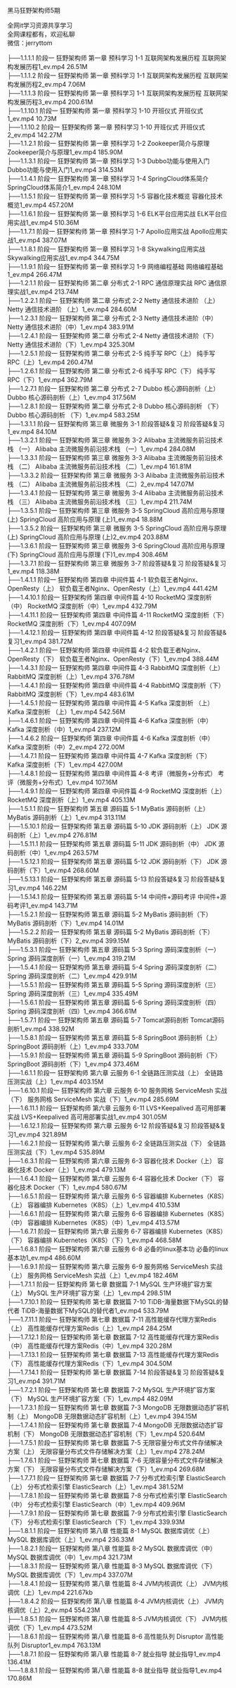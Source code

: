 黑马狂野架构师5期

全网it学习资源共享学习<br>全网课程都有，欢迎私聊<br>微信：jerryttom<br>

├──1.1.1.1 阶段一 狂野架构师 第一章 预科学习 1-1 互联网架构发展历程 互联网架构发展历程1_ev.mp4 26.51M<br> ├──1.1.1.2 阶段一 狂野架构师 第一章 预科学习 1-1 互联网架构发展历程 互联网架构发展历程2_ev.mp4 7.06M<br> ├──1.1.1.3 阶段一 狂野架构师 第一章 预科学习 1-1 互联网架构发展历程 互联网架构发展历程3_ev.mp4 200.61M<br> ├──1.1.10.1 阶段一 狂野架构师 第一章 预科学习 1-10 开班仪式 开班仪式1_ev.mp4 10.73M<br> ├──1.1.10.2 阶段一 狂野架构师 第一章 预科学习 1-10 开班仪式 开班仪式2_ev.mp4 142.27M<br> ├──1.1.2.1 阶段一 狂野架构师 第一章 预科学习 1-2 Zookeeper简介与原理 Zookeeper简介与原理1_ev.mp4 185.90M<br> ├──1.1.3.1 阶段一 狂野架构师 第一章 预科学习 1-3 Dubbo功能与使用入门 Dubbo功能与使用入门1_ev.mp4 314.53M<br> ├──1.1.4.1 阶段一 狂野架构师 第一章 预科学习 1-4 SpringCloud体系简介 SpringCloud体系简介1_ev.mp4 248.10M<br> ├──1.1.5.1 阶段一 狂野架构师 第一章 预科学习 1-5 容器化技术概览 容器化技术概览1_ev.mp4 457.20M<br> ├──1.1.6.1 阶段一 狂野架构师 第一章 预科学习 1-6 ELK平台应用实战 ELK平台应用实战1_ev.mp4 510.36M<br> ├──1.1.7.1 阶段一 狂野架构师 第一章 预科学习 1-7 Apollo应用实战 Apollo应用实战1_ev.mp4 387.07M<br> ├──1.1.8.1 阶段一 狂野架构师 第一章 预科学习 1-8 Skywalking应用实战 Skywalking应用实战1_ev.mp4 344.75M<br> ├──1.1.9.1 阶段一 狂野架构师 第一章 预科学习 1-9 网络编程基础 网络编程基础1_ev.mp4 266.47M<br> ├──1.2.1.1 阶段一 狂野架构师 第二章 分布式 2-1 RPC 通信原理实战 RPC 通信原理实战1_ev.mp4 213.74M<br> ├──1.2.2.1 阶段一 狂野架构师 第二章 分布式 2-2 Netty 通信技术进阶 （上） Netty 通信技术进阶 （上）1_ev.mp4 284.60M<br> ├──1.2.3.1 阶段一 狂野架构师 第二章 分布式 2-3 Netty 通信技术进阶（中） Netty 通信技术进阶（中）1_ev.mp4 383.91M<br> ├──1.2.4.1 阶段一 狂野架构师 第二章 分布式 2-4 Netty 通信技术进阶（下） Netty 通信技术进阶（下）1_ev.mp4 325.30M<br> ├──1.2.5.1 阶段一 狂野架构师 第二章 分布式 2-5 纯手写 RPC（上） 纯手写 RPC（上）1_ev.mp4 260.47M<br> ├──1.2.6.1 阶段一 狂野架构师 第二章 分布式 2-6 纯手写 RPC（下） 纯手写 RPC（下）1_ev.mp4 362.79M<br> ├──1.2.7.1 阶段一 狂野架构师 第二章 分布式 2-7 Dubbo 核心源码剖析（上） Dubbo 核心源码剖析（上）1_ev.mp4 317.56M<br> ├──1.2.8.1 阶段一 狂野架构师 第二章 分布式 2-8 Dubbo 核心源码剖析 （下） Dubbo 核心源码剖析 （下）1_ev.mp4 583.25M<br> ├──1.3.1.1 阶段一 狂野架构师 第三章 微服务 3-1 阶段答疑&amp;复习 阶段答疑&amp;复习1_ev.mp4 84.10M<br> ├──1.3.2.1 阶段一 狂野架构师 第三章 微服务 3-2 Alibaba 主流微服务前沿技术栈 （一） Alibaba 主流微服务前沿技术栈 （一）1_ev.mp4 284.08M<br> ├──1.3.3.1 阶段一 狂野架构师 第三章 微服务 3-3 Alibaba 主流微服务前沿技术栈 （二） Alibaba 主流微服务前沿技术栈 （二）1_ev.mp4 161.81M<br> ├──1.3.3.2 阶段一 狂野架构师 第三章 微服务 3-3 Alibaba 主流微服务前沿技术栈 （二） Alibaba 主流微服务前沿技术栈 （二）2_ev.mp4 147.07M<br> ├──1.3.4.1 阶段一 狂野架构师 第三章 微服务 3-4 Alibaba 主流微服务前沿技术栈 （三） Alibaba 主流微服务前沿技术栈 （三）1_ev.mp4 211.74M<br> ├──1.3.5.1 阶段一 狂野架构师 第三章 微服务 3-5 SpringCloud 高阶应用与原理 (上) SpringCloud 高阶应用与原理 (上)1_ev.mp4 18.88M<br> ├──1.3.5.2 阶段一 狂野架构师 第三章 微服务 3-5 SpringCloud 高阶应用与原理 (上) SpringCloud 高阶应用与原理 (上)2_ev.mp4 203.88M<br> ├──1.3.6.1 阶段一 狂野架构师 第三章 微服务 3-6 SpringCloud 高阶应用与原理 (下) SpringCloud 高阶应用与原理 (下)1_ev.mp4 308.46M<br> ├──1.3.7.1 阶段一 狂野架构师 第三章 微服务 3-7 阶段答疑&amp;复习 阶段答疑&amp;复习1_ev.mp4 118.38M<br> ├──1.4.1.1 阶段一 狂野架构师 第四章 中间件篇 4-1 软负载王者Nginx、OpenResty（上） 软负载王者Nginx、OpenResty（上）1_ev.mp4 441.42M<br> ├──1.4.10.1 阶段一 狂野架构师 第四章 中间件篇 4-10 RocketMQ 深度剖析（中） RocketMQ 深度剖析（中）1_ev.mp4 432.79M<br> ├──1.4.11.1 阶段一 狂野架构师 第四章 中间件篇 4-11 RocketMQ 深度剖析（下） RocketMQ 深度剖析（下）1_ev.mp4 407.09M<br> ├──1.4.12.1 阶段一 狂野架构师 第四章 中间件篇 4-12 阶段答疑&amp;复习 阶段答疑&amp;复习1_ev.mp4 381.72M<br> ├──1.4.2.1 阶段一 狂野架构师 第四章 中间件篇 4-2 软负载王者Nginx、OpenResty（下） 软负载王者Nginx、OpenResty（下）1_ev.mp4 388.44M<br> ├──1.4.3.1 阶段一 狂野架构师 第四章 中间件篇 4-3 RabbitMQ 深度剖析（上） RabbitMQ 深度剖析（上）1_ev.mp4 376.78M<br> ├──1.4.4.1 阶段一 狂野架构师 第四章 中间件篇 4-4 RabbitMQ 深度剖析（下） RabbitMQ 深度剖析（下）1_ev.mp4 483.61M<br> ├──1.4.5.1 阶段一 狂野架构师 第四章 中间件篇 4-5 Kafka 深度剖析 （上） Kafka 深度剖析 （上）1_ev.mp4 542.56M<br> ├──1.4.6.1 阶段一 狂野架构师 第四章 中间件篇 4-6 Kafka 深度剖析（中） Kafka 深度剖析（中）1_ev.mp4 237.12M<br> ├──1.4.6.2 阶段一 狂野架构师 第四章 中间件篇 4-6 Kafka 深度剖析（中） Kafka 深度剖析（中）2_ev.mp4 272.00M<br> ├──1.4.7.1 阶段一 狂野架构师 第四章 中间件篇 4-7 Kafka 深度剖析（下） Kafka 深度剖析（下）1_ev.mp4 427.00M<br> ├──1.4.8.1 阶段一 狂野架构师 第四章 中间件篇 4-8 考评（微服务+分布式） 考评（微服务+分布式）1_ev.mp4 107.16M<br> ├──1.4.9.1 阶段一 狂野架构师 第四章 中间件篇 4-9 RocketMQ 深度剖析（上） RocketMQ 深度剖析（上）1_ev.mp4 405.13M<br> ├──1.5.1.1 阶段一 狂野架构师 第五章 源码篇 5-1 MyBatis 源码剖析（上） MyBatis 源码剖析（上）1_ev.mp4 313.11M<br> ├──1.5.10.1 阶段一 狂野架构师 第五章 源码篇 5-10 JDK 源码剖析（上） JDK 源码剖析（上）1_ev.mp4 276.81M<br> ├──1.5.11.1 阶段一 狂野架构师 第五章 源码篇 5-11 JDK 源码剖析（中） JDK 源码剖析（中）1_ev.mp4 263.57M<br> ├──1.5.12.1 阶段一 狂野架构师 第五章 源码篇 5-12 JDK 源码剖析（下） JDK 源码剖析（下）1_ev.mp4 268.60M<br> ├──1.5.13.1 阶段一 狂野架构师 第五章 源码篇 5-13 阶段答疑&amp;复习 阶段答疑&amp;复习1_ev.mp4 146.22M<br> ├──1.5.14.1 阶段一 狂野架构师 第五章 源码篇 5-14 中间件+源码考评 中间件+源码考评1_ev.mp4 143.71M<br> ├──1.5.2.1 阶段一 狂野架构师 第五章 源码篇 5-2 MyBatis 源码剖析（下） MyBatis 源码剖析（下）1_ev.mp4 14.01M<br> ├──1.5.2.2 阶段一 狂野架构师 第五章 源码篇 5-2 MyBatis 源码剖析（下） MyBatis 源码剖析（下）2_ev.mp4 399.15M<br> ├──1.5.3.1 阶段一 狂野架构师 第五章 源码篇 5-3 Spring 源码深度剖析（一） Spring 源码深度剖析（一）1_ev.mp4 319.21M<br> ├──1.5.4.1 阶段一 狂野架构师 第五章 源码篇 5-4 Spring 源码深度剖析（二） Spring 源码深度剖析（二）1_ev.mp4 429.91M<br> ├──1.5.5.1 阶段一 狂野架构师 第五章 源码篇 5-5 Spring 源码深度剖析（三） Spring 源码深度剖析（三）1_ev.mp4 335.49M<br> ├──1.5.6.1 阶段一 狂野架构师 第五章 源码篇 5-6 Spring 源码深度剖析（四） Spring 源码深度剖析（四）1_ev.mp4 366.61M<br> ├──1.5.7.1 阶段一 狂野架构师 第五章 源码篇 5-7 Tomcat源码剖析 Tomcat源码剖析1_ev.mp4 338.92M<br> ├──1.5.8.1 阶段一 狂野架构师 第五章 源码篇 5-8 SpringBoot 源码剖析（上） SpringBoot 源码剖析（上）1_ev.mp4 333.70M<br> ├──1.5.9.1 阶段一 狂野架构师 第五章 源码篇 5-9 SpringBoot 源码剖析（下） SpringBoot 源码剖析（下）1_ev.mp4 373.46M<br> ├──1.6.1.1 阶段一 狂野架构师 第六章 云服务 6-1 全链路压测实战（上） 全链路压测实战（上）1_ev.mp4 403.15M<br> ├──1.6.10.1 阶段一 狂野架构师 第六章 云服务 6-10 服务网格 ServiceMesh 实战（下） 服务网格 ServiceMesh 实战（下）1_ev.mp4 285.69M<br> ├──1.6.11.1 阶段一 狂野架构师 第六章 云服务 6-11 LVS+Keepalived 高可用部署实战 LVS+Keepalived 高可用部署实战1_ev.mp4 301.05M<br> ├──1.6.12.1 阶段一 狂野架构师 第六章 云服务 6-12 阶段答疑&amp;复习 阶段答疑&amp;复习1_ev.mp4 321.89M<br> ├──1.6.2.1 阶段一 狂野架构师 第六章 云服务 6-2 全链路压测实战（下） 全链路压测实战（下）1_ev.mp4 535.89M<br> ├──1.6.3.1 阶段一 狂野架构师 第六章 云服务 6-3 容器化技术 Docker（上） 容器化技术 Docker（上）1_ev.mp4 479.13M<br> ├──1.6.4.1 阶段一 狂野架构师 第六章 云服务 6-4 容器化技术 Docker（下） 容器化技术 Docker（下）1_ev.mp4 580.67M<br> ├──1.6.5.1 阶段一 狂野架构师 第六章 云服务 6-5 容器编排 Kubernetes（K8S）（上） 容器编排 Kubernetes（K8S）（上）1_ev.mp4 410.53M<br> ├──1.6.6.1 阶段一 狂野架构师 第六章 云服务 6-6 容器编排 Kubernetes（K8S）（中） 容器编排 Kubernetes（K8S）（中）1_ev.mp4 413.57M<br> ├──1.6.7.1 阶段一 狂野架构师 第六章 云服务 6-7 容器编排 Kubernetes（K8S）（下） 容器编排 Kubernetes（K8S）（下）1_ev.mp4 468.58M<br> ├──1.6.8.1 阶段一 狂野架构师 第六章 云服务 6-8 必备的linux基本功 必备的linux基本功1_ev.mp4 486.60M<br> ├──1.6.9.1 阶段一 狂野架构师 第六章 云服务 6-9 服务网格 ServiceMesh 实战（上） 服务网格 ServiceMesh 实战（上）1_ev.mp4 182.46M<br> ├──1.7.1.1 阶段一 狂野架构师 第七章 数据篇 7-1 MySQL 生产环境扩容方案（上） MySQL 生产环境扩容方案（上）1_ev.mp4 298.51M<br> ├──1.7.10.1 阶段一 狂野架构师 第七章 数据篇 7-10 TiDB-海量数据下MySQL的替代者 TiDB-海量数据下MySQL的替代者1_ev.mp4 533.79M<br> ├──1.7.11.1 阶段一 狂野架构师 第七章 数据篇 7-11 高性能缓存代理方案Redis（上） 高性能缓存代理方案Redis（上）1_ev.mp4 284.25M<br> ├──1.7.12.1 阶段一 狂野架构师 第七章 数据篇 7-12 高性能缓存代理方案Redis（中） 高性能缓存代理方案Redis（中）1_ev.mp4 320.28M<br> ├──1.7.13.1 阶段一 狂野架构师 第七章 数据篇 7-13 高性能缓存代理方案Redis（下） 高性能缓存代理方案Redis（下）1_ev.mp4 304.50M<br> ├──1.7.14.1 阶段一 狂野架构师 第七章 数据篇 7-14 阶段答疑&amp;复习 阶段答疑&amp;复习1_ev.mp4 391.71M<br> ├──1.7.2.1 阶段一 狂野架构师 第七章 数据篇 7-2 MySQL 生产环境扩容方案（下） MySQL 生产环境扩容方案（下）1_ev.mp4 482.09M<br> ├──1.7.3.1 阶段一 狂野架构师 第七章 数据篇 7-3 MongoDB 无限数据动态扩容机制（上） MongoDB 无限数据动态扩容机制（上）1_ev.mp4 394.15M<br> ├──1.7.4.1 阶段一 狂野架构师 第七章 数据篇 7-4 MongoDB 无限数据动态扩容机制（下） MongoDB 无限数据动态扩容机制（下）1_ev.mp4 520.64M<br> ├──1.7.5.1 阶段一 狂野架构师 第七章 数据篇 7-5 无限容量分布式文件存储解决方案（上） 无限容量分布式文件存储解决方案（上）1_ev.mp4 278.24M<br> ├──1.7.6.1 阶段一 狂野架构师 第七章 数据篇 7-6 无限容量分布式文件存储解决方案（下） 无限容量分布式文件存储解决方案（下）1_ev.mp4 269.68M<br> ├──1.7.7.1 阶段一 狂野架构师 第七章 数据篇 7-7 分布式检索引擎 ElasticSearch（上） 分布式检索引擎 ElasticSearch（上）1_ev.mp4 381.52M<br> ├──1.7.8.1 阶段一 狂野架构师 第七章 数据篇 7-8 分布式检索引擎 ElasticSearch（中） 分布式检索引擎 ElasticSearch（中）1_ev.mp4 409.96M<br> ├──1.7.9.1 阶段一 狂野架构师 第七章 数据篇 7-9 分布式检索引擎 ElasticSearch（下） 分布式检索引擎 ElasticSearch（下）1_ev.mp4 339.93M<br> ├──1.8.1.1 阶段一 狂野架构师 第八章 性能篇 8-1 MySQL 数据库调优（上） MySQL 数据库调优（上）1_ev.mp4 236.33M<br> ├──1.8.2.1 阶段一 狂野架构师 第八章 性能篇 8-2 MySQL 数据库调优（中） MySQL 数据库调优（中）1_ev.mp4 321.73M<br> ├──1.8.3.1 阶段一 狂野架构师 第八章 性能篇 8-3 MySQL 数据库调优（下） MySQL 数据库调优（下）1_ev.mp4 337.07M<br> ├──1.8.4.1 阶段一 狂野架构师 第八章 性能篇 8-4 JVM内核调优（上） JVM内核调优（上）1_ev.mp4 221.67kb<br> ├──1.8.4.2 阶段一 狂野架构师 第八章 性能篇 8-4 JVM内核调优（上） JVM内核调优（上）2_ev.mp4 554.23M<br> ├──1.8.5.1 阶段一 狂野架构师 第八章 性能篇 8-5 JVM内核调优（下） JVM内核调优（下）1_ev.mp4 473.52M<br> ├──1.8.6.1 阶段一 狂野架构师 第八章 性能篇 8-6 高性能队列 Disruptor 高性能队列 Disruptor1_ev.mp4 763.13M<br> ├──1.8.7.1 阶段一 狂野架构师 第八章 性能篇 8-7 就业指导 就业指导1_ev.mp4 136.41M<br> └──1.8.8.1 阶段一 狂野架构师 第八章 性能篇 8-8 就业指导 就业指导1_ev.mp4 170.86M